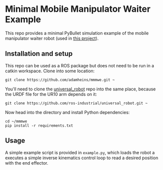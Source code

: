 # Minimal Mobile Manipulator Waiter Example

This repo provides a minimal PyBullet simulation example of the mobile
manipulator waiter robot (used in [this
project](https://github.com/utiasDSL/upright)).

## Installation and setup

This repo can be used as a ROS package but does not need to be run in a catkin
workspace. Clone into some location:
```
git clone https://github.com/adamheins/mmmwe.git ~
```
You'll need to clone the
[universal_robot](https://github.com/ros-industrial/universal_robot) repo into
the same place, because the URDF file for the UR10 arm depends on it:
```
git clone https://github.com/ros-industrial/universal_robot.git ~
```

Now head into the directory and install Python dependencies:
```
cd ~/mmmwe
pip install -r requirements.txt
```

## Usage

A simple example script is provided in `example.py`, which loads the robot a
executes a simple inverse kinematics control loop to read a desired position
with the end effector.

